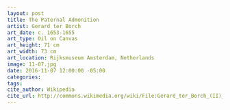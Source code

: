 ```yaml
---
layout: post
title: The Paternal Admonition
artist: Gerard ter Borch
art_date: c. 1653-1655
art_type: Oil on Canvas
art_height: 71 cm
art_width: 73 cm
art_location: Rijksmuseum Amsterdam, Netherlands
image: 11-07.jpg
date: 2016-11-07 12:00:00 -05:00
categories:
tags:
cite_author: Wikipedia
cite_url: http://commons.wikimedia.org/wiki/File:Gerard_ter_Borch_(II)_019.jpg
---
```

